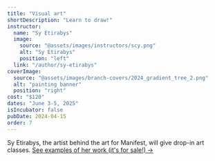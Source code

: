 ```yaml
---
title: "Visual art"
shortDescription: "Learn to draw!"
instructor:
  name: "Sy Etirabys"
  image:
    source: "@assets/images/instructors/scy.png"
    alt: "Sy Etirabys"
    position: "left"
  link: "/author/sy-etirabys"
coverImage:
  source: "@assets/images/branch-covers/2024_gradient_tree_2.png"
  alt: "painting banner"
  position: "right"
cost: "$120"
dates: "June 3-5, 2025"
isIncubator: false
pubDate: 2024-04-15
order: 7
---
```


Sy Etirabys, the artist behind the art for Manifest, will give drop-in art classes. [See examples of her work (it's for sale!) →](https://scyy.fi/art)
